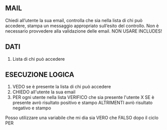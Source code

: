 ## MAIL

Chiedi all’utente la sua email, controlla che sia nella lista di chi può accedere,
stampa un messaggio appropriato sull’esito del controllo. Non è necessario provvedere alla validazione delle email. NON USARE INCLUDES!

## DATI
1. Lista di chi può accedere


## ESECUZIONE LOGICA

1. VEDO se è presente la lista di chi può accedere
2. CHIEDO all'utente la sua email
3. PER ogni utente nella lista
    VERIFICO che sia presente l'utente X
SE è presente 
    avrò risultato positivo e stampo
ALTRIMENTI 
    avrò risultato negativo e stampo

Posso utilizzare una variabile che mi dia sia VERO che FALSO dopo il ciclo PER
